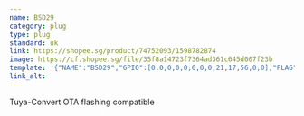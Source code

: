 ```yaml
---
name: BSD29
category: plug
type: plug
standard: uk
link: https://shopee.sg/product/74752093/1598782874
image: https://cf.shopee.sg/file/35f8a14723f7364ad361c645d007f23b
template: '{"NAME":"BSD29","GPIO":[0,0,0,0,0,0,0,0,21,17,56,0,0],"FLAG":0,"BASE":18}' 
link_alt: 
---
```



Tuya-Convert OTA flashing compatible





